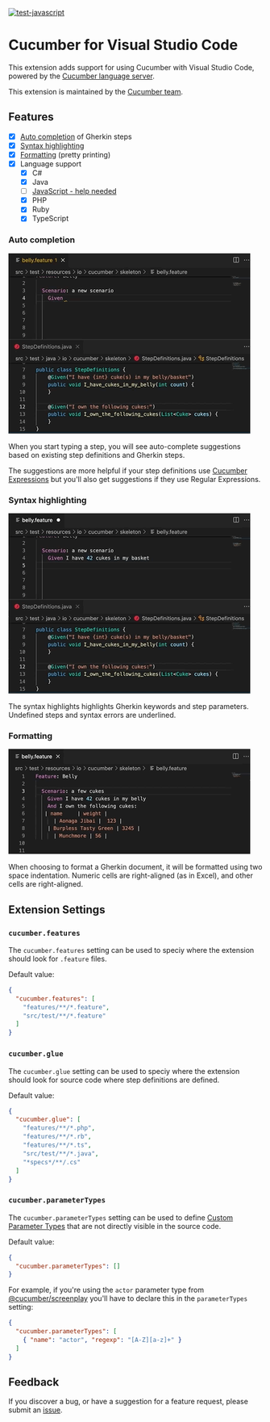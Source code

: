 [![test-javascript](https://github.com/cucumber/vscode/actions/workflows/test.yml/badge.svg)](https://github.com/cucumber/vscode/actions/workflows/test.yml)

# Cucumber for Visual Studio Code

This extension adds support for using Cucumber with Visual Studio Code, powered by the [Cucumber language server](https://github.com/cucumber/language-server#readme).

This extension is maintained by the [Cucumber team](https://github.com/cucumber/).

## Features

- [x] [Auto completion](#auto-completion) of Gherkin steps
- [x] [Syntax highlighting](#syntax-highlighting)
- [x] [Formatting](#formatting) (pretty printing)
- [x] Language support
  - [x] C#
  - [x] Java
  - [ ] [JavaScript - help needed](https://github.com/cucumber/language-service/issues/42)
  - [x] PHP
  - [x] Ruby
  - [x] TypeScript

### Auto completion

![Autocomplete](images/autocomplete.gif)

When you start typing a step, you will see auto-complete suggestions
based on existing step definitions and Gherkin steps.

The suggestions are more helpful if your step definitions use
[Cucumber Expressions](https://github.com/cucumber/cucumber-expressions#readme)
but you'll also get suggestions if they use Regular Expressions.

### Syntax highlighting

![Syntax highlighting](images/syntax-highlighting.gif)

The syntax highlights highlights Gherkin keywords and step parameters.
Undefined steps and syntax errors are underlined.

### Formatting

![Formatting](images/formatting.gif)

When choosing to format a Gherkin document, it will be formatted
using two space indentation. Numeric cells are right-aligned (as in Excel),
and other cells are right-aligned.

## Extension Settings

### `cucumber.features`
[//]: # (<features>)
The `cucumber.features` setting can be used to speciy where the extension
should look for `.feature` files.

Default value:

```json
{
  "cucumber.features": [
    "features/**/*.feature",
    "src/test/**/*.feature" 
  ]
}
```
[//]: # (</features>)

### `cucumber.glue`
[//]: # (<glue>)
The `cucumber.glue` setting can be used to speciy where the extension
should look for source code where step definitions are defined.

Default value:

```json
{
  "cucumber.glue": [
    "features/**/*.php",
    "features/**/*.rb",
    "features/**/*.ts",
    "src/test/**/*.java",
    "*specs*/**/.cs"
  ]
}
```
[//]: # (</glue>)

### `cucumber.parameterTypes`
[//]: # (<parameterTypes>)
The `cucumber.parameterTypes` setting can be used to define [Custom Parameter Types](https://github.com/cucumber/cucumber-expressions#custom-parameter-types) that are not directly visible in the source code.

Default value:

```json
{
  "cucumber.parameterTypes": []
}
```

For example, if you're using the `actor` parameter type from [@cucumber/screenplay](https://github.com/cucumber/screenplay.js#actors) you'll have to declare this in the `parameterTypes` setting:

````json
{
  "cucumber.parameterTypes": [
    { "name": "actor", "regexp": "[A-Z][a-z]+" }
  ]
}
````
[//]: # (</parameterTypes>)

## Feedback

If you discover a bug, or have a suggestion for a feature request, please
submit an [issue](https://github.com/cucumber/vscode/issues).